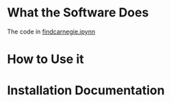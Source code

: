 # What the Software Does

  The code in [findcarnegie.ipynn]("https://github.com/nmcdowell00/lab6/blob/main/findcarnegie.ipynb") 

# How to Use it

# Installation Documentation 
